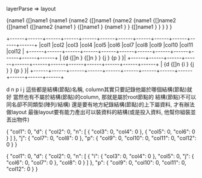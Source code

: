 layerParse => layout

{name1
{[]name1
{name1 {name2
{[]name1 {name2
{name1 {[]name2
{[]name1 {[]name2
{name1 }
{[]name1 }
{name1 } }
{[]name1 } }
}
} }

+------+------+------+------+------+------+------+------+------+------+------+------+
|col1  |col2  |col3  |col4  |col5  |col6  |col7  |col8  |col9  |col10 |col11 |col12 |
+------+------+------+------+------+------+------+------+------+------+------+------+
|       {d     {[]n        } {[]n      } } {j          } {p                      } }|
+------+------+------+------+------+------+------+------+------+------+------+------+
|       {d     {[]n {i     }        {j          }      } {p                      } }|
+------+------+------+------+------+------+------+------+------+------+------+------+

d n p i j 這些都是結構(節點)名稱, column其實只要記錄他屬於哪個結構(節點)就好
當然也有不屬於結構(節點)的column, 那就是屬於root節點的
結構(節點)不可以同名卻不同類型(陣列/結構)
還是要有地方紀錄結構(節點)的上下屬資料, 才有辦法做layout
最後layout要有能力產出可以裝資料的結構(或是投入資料, 他幫你組裝並丟出物件)

{
    "col1": 0,
    "d": {
        "col2": 0,
        "n": [
            {
                "col3": 0,
                "col4": 0
            },
            {
                "col5": 0,
                "col6": 0
            }
        ]
    },
    "j": {
        "col7": 0,
        "col8": 0
    },
    "p": {
        "col9": 0,
        "col10": 0,
        "col11": 0,
        "col12": 0
    }
}

{
    "col1": 0,
    "d": {
        "col2": 0,
        "n": [
            {
                "i": {
                    "col3": 0,
                    "col4": 0
                },
                "col5": 0,
                "j": {
                    "col6": 0,
                    "col7": 0
                },
                "col8": 0
            }
        ]
    },
    "p": {
        "col9": 0,
        "col10": 0,
        "col11": 0,
        "col12": 0
    }
}